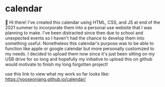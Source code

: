 # calendar
👋 Hi there!
I've created this calendar using HTML, CSS, and JS at end of the 2021 summer to incorporate them into a personal use website that I was planning to make.
I've been distracted since then due to school and unexpected events so I haven't had the chance to develop them into something useful. 
Nonetheless this calendar's purpose was to be able to function like apple or google calendar but more personally customized to my needs.
I decided to upload them now since it's just been sitting on my USB drive for so long and hopefully my initiative to upload this on github would motivate to finish my long forgotten project!

use this link to view what my work so far looks like: https://yooseonjang.github.io/calendar/
